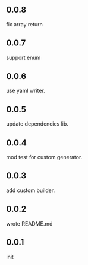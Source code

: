 ## 0.0.8

fix array return

## 0.0.7

support enum

## 0.0.6

use yaml writer.

## 0.0.5

update dependencies lib.

## 0.0.4

mod test for custom generator.

## 0.0.3

add custom builder.

## 0.0.2

wrote README.md

## 0.0.1

init
